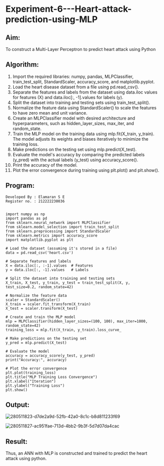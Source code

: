 # Experiment-6---Heart-attack-prediction-using-MLP
## Aim:
To construct a  Multi-Layer Perceptron to predict heart attack using Python
## Algorithm:
1. Import the required libraries: numpy, pandas, MLPClassifier, train_test_split, StandardScaler, accuracy_score, and matplotlib.pyplot.<br>
2. Load the heart disease dataset from a file using pd.read_csv().<br>
3. Separate the features and labels from the dataset using data.iloc values for features (X) and data.iloc[:, -1].values for labels (y).<br>
4. Split the dataset into training and testing sets using train_test_split().<br>
5. Normalize the feature data using StandardScaler() to scale the features to have zero mean and unit variance.<br>
6. Create an MLPClassifier model with desired architecture and hyperparameters, such as hidden_layer_sizes, max_iter, and random_state.<br>
7. Train the MLP model on the training data using mlp.fit(X_train, y_train). The model adjusts its weights and biases iteratively to minimize the training loss.<br>
8. Make predictions on the testing set using mlp.predict(X_test).<br>
9. Evaluate the model's accuracy by comparing the predicted labels (y_pred) with the actual labels (y_test) using accuracy_score().<br>
10. Print the accuracy of the model.<br>
11. Plot the error convergence during training using plt.plot() and plt.show().<br>

## Program:
```
Developed By : Elamaran S E
Register no. : 212222230036


import numpy as np
import pandas as pd
from sklearn.neural_network import MLPClassifier
from sklearn.model_selection import train_test_split
from sklearn.preprocessing import StandardScaler
from sklearn.metrics import accuracy_score
import matplotlib.pyplot as plt

# Load the dataset (assuming it's stored in a file)
data = pd.read_csv('heart.csv')

# Separate features and labels
X = data.iloc[:, :-1].values  # Features
y = data.iloc[:, -1].values   # Labels

# Split the dataset into training and testing sets
X_train, X_test, y_train, y_test = train_test_split(X, y, test_size=0.2, random_state=42)

# Normalize the feature data
scaler = StandardScaler()
X_train = scaler.fit_transform(X_train)
X_test = scaler.transform(X_test)

# Create and train the MLP model
mlp = MLPClassifier(hidden_layer_sizes=(100, 100), max_iter=1000, random_state=42)
training_loss = mlp.fit(X_train, y_train).loss_curve_

# Make predictions on the testing set
y_pred = mlp.predict(X_test)

# Evaluate the model
accuracy = accuracy_score(y_test, y_pred)
print("Accuracy:", accuracy)

# Plot the error convergence
plt.plot(training_loss)
plt.title("MLP Training Loss Convergence")
plt.xlabel("Iteration")
plt.ylabel("Training Loss")
plt.show()

``` 



## Output:
![280511823-d7de2a9d-52fb-42a0-8c1c-b8d811233f69](https://github.com/elamarannn/Experiment-6---Heart-attack-prediction-using-MLP/assets/113497531/7772c9df-ee1d-4cb7-961a-a2d5dec3c5b6)

![280511827-ac951fae-713d-4bb2-9b3f-5d7d07da4cac](https://github.com/elamarannn/Experiment-6---Heart-attack-prediction-using-MLP/assets/113497531/d6899a4d-9152-4edc-bd19-2950bce63500)


## Result:
Thus, an ANN with MLP is constructed and trained to predict the heart attack using python.
     


